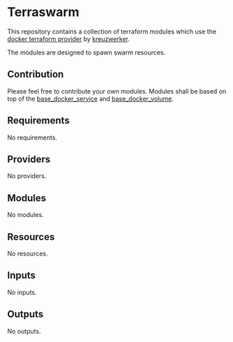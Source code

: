 # Terraswarm

This repository contains a collection of terraform modules which use the [docker terraform provider](https://registry.terraform.io/providers/kreuzwerker/docker/latest) by [kreuzwerker](https://registry.terraform.io/namespaces/kreuzwerker).

The modules are designed to spawn swarm resources.

## Contribution

Please feel free to contribute your own modules. Modules shall be based on top of the [base_docker_service](./modules/base_docker_service/) and [base_docker_volume](./modules/base_docker_volume/).

<!-- BEGIN_TF_DOCS -->
## Requirements

No requirements.

## Providers

No providers.

## Modules

No modules.

## Resources

No resources.

## Inputs

No inputs.

## Outputs

No outputs.
<!-- END_TF_DOCS -->